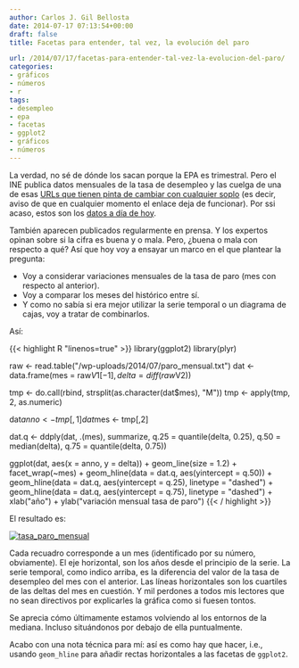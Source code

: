 ```yaml
---
author: Carlos J. Gil Bellosta
date: 2014-07-17 07:13:54+00:00
draft: false
title: Facetas para entender, tal vez, la evolución del paro

url: /2014/07/17/facetas-para-entender-tal-vez-la-evolucion-del-paro/
categories:
- gráficos
- números
- r
tags:
- desempleo
- epa
- facetas
- ggplot2
- gráficos
- números
---
```


La verdad, no sé de dónde los sacan porque la EPA es trimestral. Pero el INE publica datos mensuales de la tasa de desempleo y las cuelga de una de esas [URLs que tienen pinta de cambiar con cualquier soplo](http://www.ine.es/jaxi/tabla.do?path=/t38/bme2/t42/p04/l1/&file=1800001.px&type=pcaxis&L=1) (es decir, aviso de que en cualquier momento el enlace deja de funcionar). Por ssi acaso, estos son los [datos a día de hoy](/wp-uploads/2014/07/paro_mensual.txt).

También aparecen publicados regularmente en prensa. Y los expertos opinan sobre si la cifra es buena y o mala. Pero, ¿buena o mala con respecto a qué? Así que hoy voy a ensayar un marco en el que plantear la pregunta:

* Voy a considerar variaciones mensuales de la tasa de paro (mes con respecto al anterior).
* Voy a comparar los meses del histórico entre sí.
* Y como no sabía si era mejor utilizar la serie temporal o un diagrama de cajas, voy a tratar de combinarlos.

Así:

{{< highlight R "linenos=true" >}}
library(ggplot2)
library(plyr)

raw <- read.table("/wp-uploads/2014/07/paro_mensual.txt")
dat <- data.frame(mes = raw$V1[-1], delta = diff(raw$V2))

tmp <- do.call(rbind, strsplit(as.character(dat$mes), "M"))
tmp <- apply(tmp, 2, as.numeric)

dat$anno <- tmp[,1]
dat$mes  <- tmp[,2]

dat.q <- ddply(dat, .(mes), summarize, q.25 = quantile(delta, 0.25),
                q.50 = median(delta),
                q.75 = quantile(delta, 0.75))

ggplot(dat, aes(x = anno, y = delta)) +
  geom_line(size = 1.2) + facet_wrap(~mes) +
  geom_hline(data = dat.q, aes(yintercept = q.50)) +
  geom_hline(data = dat.q, aes(yintercept = q.25), linetype = "dashed") +
  geom_hline(data = dat.q, aes(yintercept = q.75), linetype = "dashed") +
  xlab("año") + ylab("variación mensual tasa de paro")
{{< / highlight >}}

El resultado es:

[![tasa_paro_mensual](/wp-uploads/2014/07/tasa_paro_mensual.png)
](/wp-uploads/2014/07/tasa_paro_mensual.png)

Cada recuadro corresponde a un mes (identificado por su número, obviamente). El eje horizontal, son los años desde el principio de la serie. La serie temporal, como indico arriba, es la diferencia del valor de la tasa de desempleo del mes con el anterior. Las líneas horizontales son los cuartiles de las deltas del mes en cuestión. Y mil perdones a todos mis lectores que no sean directivos por explicarles la gráfica como si fuesen tontos.

Se aprecia cómo últimamente estamos volviendo al los entornos de la mediana. Incluso situándonos por debajo de ella puntualmente.

Acabo con una nota técnica para mí: así es como hay que hacer, i.e., usando `geom_hline` para añadir rectas horizontales a las facetas de `ggplot2`.


